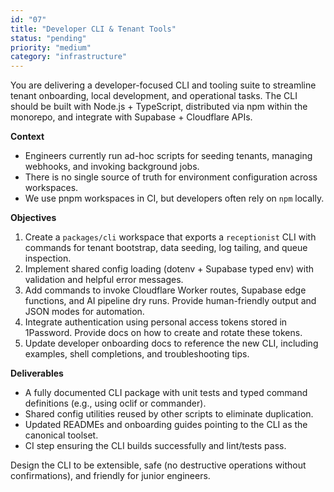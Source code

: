 ```yaml
---
id: "07"
title: "Developer CLI & Tenant Tools"
status: "pending"
priority: "medium"
category: "infrastructure"
---
```


You are delivering a developer-focused CLI and tooling suite to streamline tenant onboarding, local development, and operational tasks. The CLI should be built with Node.js + TypeScript, distributed via npm within the monorepo, and integrate with Supabase + Cloudflare APIs.

**Context**
- Engineers currently run ad-hoc scripts for seeding tenants, managing webhooks, and invoking background jobs.
- There is no single source of truth for environment configuration across workspaces.
- We use pnpm workspaces in CI, but developers often rely on `npm` locally.

**Objectives**
1. Create a `packages/cli` workspace that exports a `receptionist` CLI with commands for tenant bootstrap, data seeding, log tailing, and queue inspection.
2. Implement shared config loading (dotenv + Supabase typed env) with validation and helpful error messages.
3. Add commands to invoke Cloudflare Worker routes, Supabase edge functions, and AI pipeline dry runs. Provide human-friendly output and JSON modes for automation.
4. Integrate authentication using personal access tokens stored in 1Password. Provide docs on how to create and rotate these tokens.
5. Update developer onboarding docs to reference the new CLI, including examples, shell completions, and troubleshooting tips.

**Deliverables**
- A fully documented CLI package with unit tests and typed command definitions (e.g., using oclif or commander).
- Shared config utilities reused by other scripts to eliminate duplication.
- Updated READMEs and onboarding guides pointing to the CLI as the canonical toolset.
- CI step ensuring the CLI builds successfully and lint/tests pass.

Design the CLI to be extensible, safe (no destructive operations without confirmations), and friendly for junior engineers.
